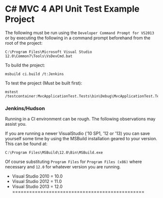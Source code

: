 C# MVC 4 API Unit Test Example Project
=========================================

The following must be run using the `Developer Command Prompt for VS2013` or by executing the following in a command prompt beforehand from the root of the project:
	
	C:\Program Files\Microsoft Visual Studio 12.0\Common7\Tools\VsDevCmd.bat


To build the project:

	msbuild ci.build /t:Jenkins

To test the project (Must be built first):
    	
	mstest /testcontainer:MvcApplicationTest.Tests\bin\Debug\MvcApplicationTest.Tests.dll

### Jenkins/Hudson ###
Running in a CI environment can be rough. The following observations may assist you.

If you are running a newer VisualStudio ('10 SP1, '12 or '13) you can save yourself some time by using the MSBuild installation geared to your version. This can be found at:

	C:\Program Files\MSBuild\12.0\Bin\MSBuild.exe

Of course substituting `Program Files` for `Program Files (x86)` where necessary and `12.0` for whatever version you are running.

- Visual Studio 2010 = 10.0
- Visual Studio 2012 = 11.0
- Visual Studio 2013 = 12.0
===============================================
